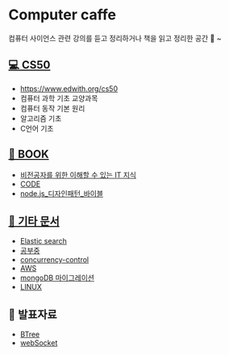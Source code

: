 # Computer caffe

컴퓨터 사이언스 관련 강의를 듣고 정리하거나
책을 읽고 정리한 공간 🍵 ~

## [💻 CS50](CS50/)
- https://www.edwith.org/cs50
- 컴퓨터 과학 기초 교양과목
- 컴퓨터 동작 기본 원리
- 알고리즘 기초
- C언어 기초

## [📗 BOOK](BOOK/)
- [비전공자를 위한 이해할 수 있는 IT 지식](BOOK/to_no_it.md)
- [CODE](BOOK/CODE.md)
- [node.js_디자인패턴_바이블](https://grizzly-ulna-184.notion.site/Node-js-b8aae83c3bc34b7fb04f224056ae9314)

## [📁 기타 문서](ETC/)
- [Elastic search](ETC/ElasticSearch/)
- [공부중](ETC/mult-thread-event-loop.md)
- [concurrency-control](ETC/concurrency-control.md)
- [AWS](AWS/readme.md)
- [mongoDB 마이그레이션](ETC/mongoDBmigration.md)
- [LINUX](LINUX/readme.md)

## 🎤 발표자료
- [BTree](https://www.slideshare.net/dana238767/b-tree-index-250127455)
- [webSocket](https://www.slideshare.net/dana238767/websocket-250210076)

